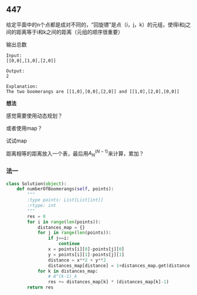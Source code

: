 ## 447

给定平面中的n个点都是成对不同的，“回旋镖”是点（i，j，k）的元组，使得i和j之间的距离等于i和k之间的距离（元组的顺序很重要）


输出总数

```
Input:
[[0,0],[1,0],[2,0]]

Output:
2

Explanation:
The two boomerangs are [[1,0],[0,0],[2,0]] and [[1,0],[2,0],[0,0]]
```

**想法**

感觉需要使用动态规划？

或者使用map？

试试map

距离相等的距离放入一个表，最后用$A_N^(N-1)$来计算，累加？

### 法一

```py
class Solution(object):
    def numberOfBoomerangs(self, points):
        """
        :type points: List[List[int]]
        :rtype: int
        """
        res = 0
        for i in range(len(points)):
            distances_map = {}
            for j in range(len(points)):
                if j==i:
                    continue
                x = points[i][0]-points[j][0]
                y = points[i][1]-points[j][1]
                distance = x**2 + y**2
                distances_map[distance] = 1+distances_map.get(distance,0)                                
            for k in distances_map:
                # A^(k-1)_k
                res += distances_map[k] * (distances_map[k]-1)
        return res
```

